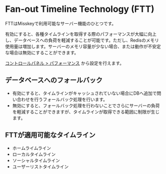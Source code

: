 # Fan-out Timeline Technology (FTT)

FTTはMisskeyで利用可能なサーバー機能のひとつです。

有効にすると、各種タイムラインを取得する際のパフォーマンスが大幅に向上し、データベースへの負荷を軽減することが可能です。ただし、Redisのメモリ使用量は増加します。サーバーのメモリ容量が少ない場合、または動作が不安定な場合は無効にすることができます。

[コントロールパネル > パフォーマンス](x-mi-web://admin/performance) から設定を行えます。

## データベースへのフォールバック

- 有効にすると、タイムラインがキャッシュされていない場合にDBへ追加で問い合わせを行うフォールバック処理を行います。
- 無効にすると、フォールバック処理を行わないことでさらにサーバーの負荷を軽減することができますが、タイムラインが取得できる範囲に制限が生じます。

## FTTが適用可能なタイムライン

- ホームライムライン
- ローカルタイムライン
- ソーシャルタイムライン
- ユーザーリストタイムライン
